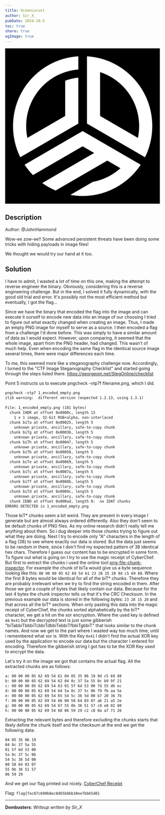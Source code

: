 ```yaml
---
title: OceanLocust
author: Sir_X_
pubDate: 2024-10-5
toc: true
share: true
ogImage: true
---
```


![](../../assets/dom-images/logo.jpg)

## Description
Author: @JohnHammond

Wow-ee zow-ee!! Some advanced persistent threats have been doing some tricks with hiding payloads in image files!

We thought we would try our hand at it too.

## Solution
I have to admit, I wasted a lot of time on this one, making the attempt to reverse engineer the binary. Obviously, considering this is a reverse engineering challenge. But in the end, I solved it fully dynamically, with the good old trial and error. It's possibly not the most efficient method but eventually, I got the flag...

Since we have the binary that encoded the flag into the image and can execute it ourself to encode new data into an image of our choosing I tried to figure out what exactly changed when creating an image. Thus, I made an empty PNG image for myself to serve as a source. I then encoded a flag from a challenge I'd done before. This was simply to have a similar amount of data as I would expect. However, upon comparing, it seemed that the whole image, apart from the PNG header, had changed. This wasn't of much help. Even when encoding the same flag in the identical source image several times, there were major differences each time.

To me, this seemed more like a steganography challenge now. Accordingly, I turned to the "CTF Image Steganography Checklist" and started going through the steps listed there. https://georgeom.net/StegOnline/checklist

Point 5 instructs us to execute pngcheck -vtp7f filename.png, which I did.
```
pngcheck -vtp7 1_encoded_empty.png            
zlib warning:  different version (expected 1.2.13, using 1.3.1)

File: 1_encoded_empty.png (181 bytes)
  chunk IHDR at offset 0x0000c, length 13
    1 x 1 image, 32-bit RGB+alpha, non-interlaced
  chunk biTa at offset 0x00025, length 5
    unknown private, ancillary, safe-to-copy chunk
  chunk biTg at offset 0x00036, length 5
    unknown private, ancillary, safe-to-copy chunk
  chunk biTh at offset 0x00047, length 5
    unknown private, ancillary, safe-to-copy chunk
  chunk biTb at offset 0x00058, length 5
    unknown private, ancillary, safe-to-copy chunk
  chunk biTe at offset 0x00069, length 5
    unknown private, ancillary, safe-to-copy chunk
  chunk biTc at offset 0x0007a, length 5
    unknown private, ancillary, safe-to-copy chunk
  chunk biTf at offset 0x0008b, length 5
    unknown private, ancillary, safe-to-copy chunk
  chunk biTd at offset 0x0009c, length 5
    unknown private, ancillary, safe-to-copy chunk
  chunk IEND at offset 0x000ad, length 0:  no IDAT chunks
ERRORS DETECTED in 1_encoded_empty.png
```

Those biT* chunks seem a bit weird. They are present in every image I generate but are almost always ordered differently. Also they don't seem to be default chunks of PNG files. As my online research didn't really tell me anything about them. So i dug deeper into those chunks trying to figure out what they are doing. Next I try to encode only "A" characters in the length of a flag (38) to see where exactly our data is stored. But the data just seems to be random in there, since I don't find my expected pattern of 38 identical hex chars. Therefore I guess our content has to be encrypted in some form.
To figure out what is going on I try to use the magic receipt of CyberChef. But first to extract the chunks i used the online tool [png-file-chunk-inspector](https://www.nayuki.io/page/png-file-chunk-inspector). 
For example the chunk of biTa would give us a byte sequence looking like this: `00 00 00 05 62 69 54 61 23 28 15 20 9d c5 69 88`. Where the first 8 bytes would be identical for all of the biT* chunks. Therefore they are probably irrelevant when we try to find the string encoded in them. After those we got a couple of bytes that likely contain our data. Because for the last 4 bytes the chunk inspector tells us that it's the CRC Checksum. In the previous example our data is stored in the following bytes: `23 28 15 20` and that across all the biT* sections. When only pasting this data into the magic receipt of CyberChef, the chunks sorted alphabetically by the biT* character, we get a hit on the xor encryption.  Where the used key is defined as `0x41` but the decrypted text is just some gibberish "biTabbiTbbbiTcbbiTdbbiTebbiTfbbiTgbbiT" that looks similar to the chunk names. And now we get to the part where I wasted way too much time, until i remembered what xor is. With the Key `0x41` I didn't find the actual XOR key used by the application to encode our data but the character I entered for encoding. Therefore the gibberish string I got has to be the XOR Key used to encrypt the data. 

Let's try it on the image we got that contains the actual flag. All the extracted chunks are as follows:
```
a: 00 00 00 05 62 69 54 61 04 05 35 06 19 9d c5 69 88	
b: 00 00 00 05 62 69 54 62 04 0c 37 5a 55 0c b9 9f 21	
c: 00 00 00 05 62 69 54 63 01 5f 6d 53 00 7d 55 d6 ec	
d: 00 00 00 05 62 69 54 64 5a 0c 37 5c 06 f9 fb aa 5e	
e: 00 00 00 05 62 69 54 65 54 5c 36 5d 00 b7 20 36 7b	
f: 00 00 00 05 62 69 54 66 00 58 64 03 07 a6 21 a5 2e	
g: 00 00 00 05 62 69 54 67 55 0b 36 51 57 c8 e8 02 80	
h: 00 00 00 05 62 69 54 68 06 59 29 c2 c8 0a af 71 26	
```
Extracting the relevant bytes and therefore excluding the chunks starts that likely define the chunk itself and the checksum at the end we get the following data:
```
04 05 35 06 19
04 0c 37 5a 55
01 5f 6d 53 00
5a 0c 37 5c 06
54 5c 36 5d 00
00 58 64 03 07
55 0b 36 51 57
06 59 29
```
And we get our flag printed out nicely. [CyberChef Receipt](https://gchq.github.io/CyberChef/#recipe=From_Hex('Auto')XOR(%7B'option':'UTF8','string':'biTabbiTbbbiTcbbiTdbbiTebbiTfbbiTgbbiT'%7D,'Standard',false)&input=MDQgMDUgMzUgMDYgMTkKMDQgMGMgMzcgNWEgNTUKMDEgNWYgNmQgNTMgMDAKNWEgMGMgMzcgNWMgMDYKNTQgNWMgMzYgNWQgMDAKMDAgNTggNjQgMDMgMDcKNTUgMGIgMzYgNTEgNTcKMDYgNTkgMjk&oeol=FF)

Flag: `flag{fec87c690b8ec8d65b8bb10ee7bb65d0}`

---
**Dombusters**: _Writeup written by Sir_X_
